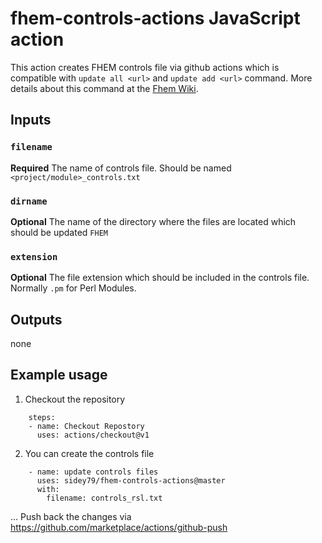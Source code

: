 # fhem-controls-actions JavaScript action

This action creates FHEM controls file via github actions which is compatible with `update all <url>` and `update add <url>` command.
More details about this command at the [Fhem Wiki](https://wiki.fhem.de/wiki/Update#update_all).

## Inputs

### `filename`

**Required** The name of controls file. Should be named `<project/module>_controls.txt`

### `dirname`

**Optional** The name of the directory where the files are located which should be updated `FHEM`

### `extension`

**Optional** The file extension which should be included in the controls file. Normally `.pm` for Perl Modules.

## Outputs
none

## Example usage
1. Checkout the repository

```
    steps: 
    - name: Checkout Repostory
      uses: actions/checkout@v1
```

2. You can create the controls file
```
    - name: update controls files
      uses: sidey79/fhem-controls-actions@master
      with:
        filename: controls_rsl.txt 
```
...
Push back the changes via https://github.com/marketplace/actions/github-push
